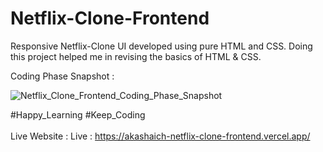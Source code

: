 # Netflix-Clone-Frontend
Responsive Netflix-Clone UI developed using pure HTML and CSS. Doing this project helped me in revising the basics of HTML &amp; CSS.

Coding Phase Snapshot :

![Netflix_Clone_Frontend_Coding_Phase_Snapshot](https://github.com/AkashAich1999/Netflix-Clone-Frontend/assets/108985323/908b823f-46cf-4f09-b8c4-7bc765cded40)

#Happy_Learning  #Keep_Coding
<br> <br>
Live Website : Live : https://akashaich-netflix-clone-frontend.vercel.app/



